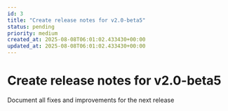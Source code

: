 ```yaml
---
id: 3
title: "Create release notes for v2.0-beta5"
status: pending
priority: medium
created_at: 2025-08-08T06:01:02.433430+00:00
updated_at: 2025-08-08T06:01:02.433430+00:00
---
```


# Create release notes for v2.0-beta5

Document all fixes and improvements for the next release